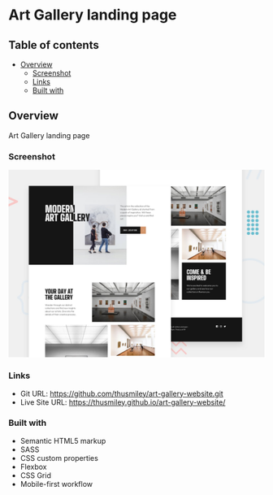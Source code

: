 # Art Gallery landing page

## Table of contents

- [Overview](#overview)
  - [Screenshot](#screenshot)
  - [Links](#links)
  - [Built with](#built-with)

## Overview
Art Gallery landing page

### Screenshot

![](./assets/preview.jpg)

### Links

- Git URL: https://github.com/thusmiley/art-gallery-website.git
- Live Site URL: https://thusmiley.github.io/art-gallery-website/


### Built with

- Semantic HTML5 markup
- SASS
- CSS custom properties
- Flexbox
- CSS Grid
- Mobile-first workflow
